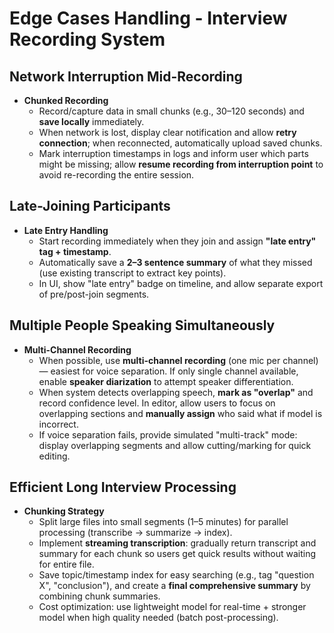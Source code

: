 # Edge Cases Handling - Interview Recording System

## Network Interruption Mid-Recording

* **Chunked Recording**
  * Record/capture data in small chunks (e.g., 30–120 seconds) and **save locally** immediately.
  * When network is lost, display clear notification and allow **retry connection**; when reconnected, automatically upload saved chunks.
  * Mark interruption timestamps in logs and inform user which parts might be missing; allow **resume recording from interruption point** to avoid re-recording the entire session.

## Late-Joining Participants

* **Late Entry Handling**
  * Start recording immediately when they join and assign **"late entry" tag + timestamp**.
  * Automatically save a **2–3 sentence summary** of what they missed (use existing transcript to extract key points).
  * In UI, show "late entry" badge on timeline, and allow separate export of pre/post-join segments.

## Multiple People Speaking Simultaneously

* **Multi-Channel Recording**
  * When possible, use **multi-channel recording** (one mic per channel) — easiest for voice separation. If only single channel available, enable **speaker diarization** to attempt speaker differentiation.
  * When system detects overlapping speech, **mark as "overlap"** and record confidence level. In editor, allow users to focus on overlapping sections and **manually assign** who said what if model is incorrect.
  * If voice separation fails, provide simulated "multi-track" mode: display overlapping segments and allow cutting/marking for quick editing.

## Efficient Long Interview Processing

* **Chunking Strategy**
  * Split large files into small segments (1–5 minutes) for parallel processing (transcribe → summarize → index).
  * Implement **streaming transcription**: gradually return transcript and summary for each chunk so users get quick results without waiting for entire file.
  * Save topic/timestamp index for easy searching (e.g., tag "question X", "conclusion"), and create a **final comprehensive summary** by combining chunk summaries.
  * Cost optimization: use lightweight model for real-time + stronger model when high quality needed (batch post-processing).